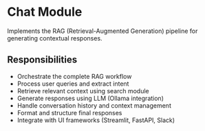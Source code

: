 # Chat Module

Implements the RAG (Retrieval-Augmented Generation) pipeline for generating contextual responses.

## Responsibilities
- Orchestrate the complete RAG workflow
- Process user queries and extract intent
- Retrieve relevant context using search module
- Generate responses using LLM (Ollama integration)
- Handle conversation history and context management
- Format and structure final responses
- Integrate with UI frameworks (Streamlit, FastAPI, Slack)